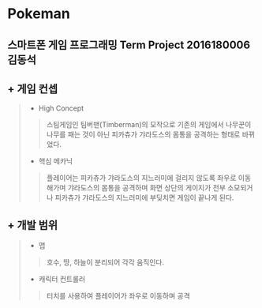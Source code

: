 Pokeman
============
스마트폰 게임 프로그래밍 Term Project
2016180006 김동석
------------

## + 게임 컨셉
> * High Concept
> > 스팀게임인 팀버맨(Timberman)의 모작으로 기존의 게임에서 나무꾼이 나무를 패는 것이 아닌 피카츄가 갸라도스의 몸통을 공격하는 형태로 바뀌었다.
> > 
> * 핵심 메카닉
> > 플레이어는 피카츄가 갸라도스의 지느러미에 걸리지 않도록 좌우로 이동해가며 갸라도스의 몸통을 공격하며 화면 상단의 게이지가 전부 소모되거나 피카츄가 갸라도스의 지느러미에 부딪치면 게임이 끝나게 된다.

## + 개발 범위
> * 맵
> > 호수, 땅, 하늘이 분리되어 각각 움직인다.
> 
> * 캐릭터 컨트롤러
> > 터치를 사용하여 플레이어가 좌우로 이동하며 공격
